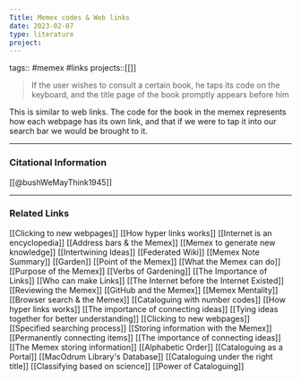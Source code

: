 ```yaml
---
Title: Memex codes & Web links
date: 2023-02-07
type: literature
project:
---
```

tags:: #memex #links
projects::[[]]

> If the user wishes to consult a certain book, he taps its code on the keyboard, and the title page of the book promptly appears before him

This is similar to web links. The code for the book in the memex represents how each webpage has its own link, and that if we were to tap it into our search bar we would be brought to it.

---
### Citational Information

[[@bushWeMayThink1945]]

---

### Related Links

[[Clicking to new webpages]]
[[How hyper links works]]
[[Internet is an encyclopedia]]
[[Address bars & the Memex]]
[[Memex to generate new knowledge]]
[[Intertwining Ideas]]
[[Federated Wiki]]
[[Memex Note Summary]]
[[Garden]]
[[Point of the Memex]]
[[What the Memex can do]]
[[Purpose of the Memex]]
[[Verbs of Gardening]]
[[The Importance of Links]]
[[Who can make Links]]
[[The Internet before the Internet Existed]]
[[Reviewing the Memex]]
[[GitHub and the Memex]]
[[Memex Mentality]]
[[Browser search & the Memex]]
[[Cataloguing with number codes]]
[[How hyper links works]]
[[The importance of connecting ideas]]
[[Tying ideas together for better understanding]]
[[Clicking to new webpages]]
[[Specified searching process]]
[[Storing information with the Memex]]
[[Permanently connecting items]]
[[The importance of connecting ideas]]
[[The Memex storing information]]
[[Alphabetic Order]]
[[Cataloguing as a Portal]]
[[MacOdrum Library's Database]]
[[Cataloguing under the right title]]
[[Classifying based on science]]
[[Power of Cataloguing]]